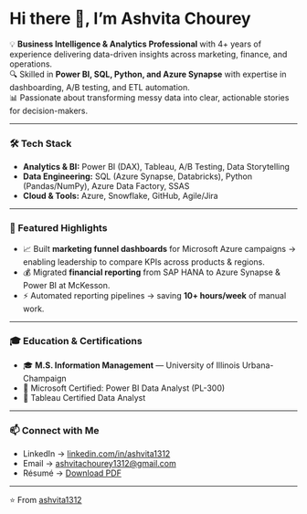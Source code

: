 # Hi there 👋, I’m Ashvita Chourey  

💡 **Business Intelligence & Analytics Professional** with 4+ years of experience delivering data-driven insights across marketing, finance, and operations.  
🔍 Skilled in **Power BI, SQL, Python, and Azure Synapse** with expertise in dashboarding, A/B testing, and ETL automation.  
📊 Passionate about transforming messy data into clear, actionable stories for decision-makers.  

---

### 🛠️ Tech Stack  
- **Analytics & BI:** Power BI (DAX), Tableau, A/B Testing, Data Storytelling  
- **Data Engineering:** SQL (Azure Synapse, Databricks), Python (Pandas/NumPy), Azure Data Factory, SSAS  
- **Cloud & Tools:** Azure, Snowflake, GitHub, Agile/Jira  

---

### 📌 Featured Highlights  
- 📈 Built **marketing funnel dashboards** for Microsoft Azure campaigns → enabling leadership to compare KPIs across products & regions.  
- 💰 Migrated **financial reporting** from SAP HANA to Azure Synapse & Power BI at McKesson.  
- ⚡ Automated reporting pipelines → saving **10+ hours/week** of manual work.  

---

### 🎓 Education & Certifications  
- 🎓 **M.S. Information Management** — University of Illinois Urbana-Champaign  
- 📜 Microsoft Certified: Power BI Data Analyst (PL-300)  
- 📜 Tableau Certified Data Analyst  

---

### 📫 Connect with Me  
- LinkedIn → [linkedin.com/in/ashvita1312](https://www.linkedin.com/in/ashvita1312)  
- Email → [ashvitachourey1312@gmail.com](mailto:ashvitachourey1312@gmail.com)  
- Résumé → [Download PDF](resume.pdf)  

---

⭐️ From [ashvita1312](https://github.com/ashvita1312)
